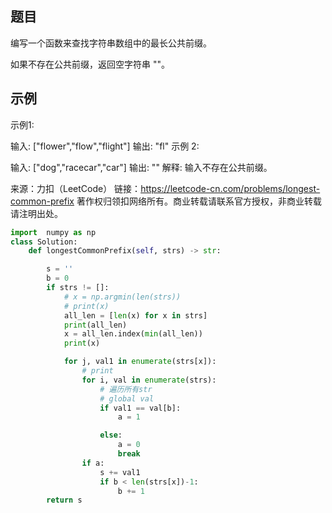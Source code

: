 ## 题目
编写一个函数来查找字符串数组中的最长公共前缀。

如果不存在公共前缀，返回空字符串 ""。
## 示例
示例1:

输入: ["flower","flow","flight"]
输出: "fl"
示例 2:

输入: ["dog","racecar","car"]
输出: ""
解释: 输入不存在公共前缀。

来源：力扣（LeetCode）
链接：https://leetcode-cn.com/problems/longest-common-prefix
著作权归领扣网络所有。商业转载请联系官方授权，非商业转载请注明出处。
```python
import  numpy as np
class Solution:
    def longestCommonPrefix(self, strs) -> str:

        s = ''
        b = 0
        if strs != []:
            # x = np.argmin(len(strs))
            # print(x)
            all_len = [len(x) for x in strs]
            print(all_len)
            x = all_len.index(min(all_len))
            print(x)

            for j, val1 in enumerate(strs[x]):
                # print
                for i, val in enumerate(strs):
                    # 遍历所有str
                    # global val
                    if val1 == val[b]:
                        a = 1

                    else:
                        a = 0
                        break
                if a:
                    s += val1
                    if b < len(strs[x])-1:
                        b += 1
        return s
```
